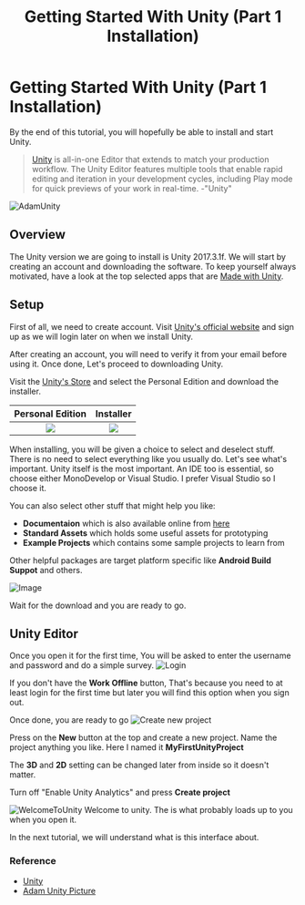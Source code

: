 ﻿---
layout: post
title:  "Getting Started With Unity (Part 1 Installation)"
---

# Getting Started With Unity (Part 1 Installation)

By the end of this tutorial, you will hopefully be able to install and start Unity.

> [Unity](https://unity3d.com/) is all-in-one Editor that extends to match your production workflow. The Unity Editor features multiple tools that enable rapid editing and iteration in your development cycles, including Play mode for quick previews of your work in real-time. -"Unity"

![AdamUnity](https://imgur.com/MQQGqpc.jpg)

## Overview

The Unity version we are going to install is Unity 2017.3.1f. We will start by creating an account and downloading the software. To keep yourself always motivated, have a look at the top selected apps that are [Made with Unity](https://unity.com/madewith).

## Setup

First of all, we need to create account.
Visit [Unity's official website](http://unity3d.com/) and sign up as we will login later on when we install Unity.

After creating an account, you will need to verify it from your email before using it. Once done, Let's proceed to downloading Unity.

Visit the [Unity's Store](https://store.unity.com/) and select the Personal Edition and download the installer.

Personal Edition            |  Installer
:-------------------------:|:-------------------------:
![](https://imgur.com/OXg4bkr.jpg)  |  ![](https://imgur.com/MCSXq7e.jpg)

When installing, you will be given a choice to select and deselect stuff. There is no need to select everything like you usually do.
Let's see what's important. Unity itself is the most important. An IDE too is essential, so choose either MonoDevelop or Visual Studio. I prefer Visual Studio so I choose it. 

You can also select other stuff that might help you like:

* **Documentaion** which is also available online from [here](https://docs.unity3d.com/Manual/index.html)
* **Standard Assets** which holds some useful assets for prototyping
* **Example Projects** which contains some sample projects to learn from

Other helpful packages are target platform specific like **Android Build Suppot** and others.

![Image](https://imgur.com/5ROFv0b.jpg)

Wait for the download and you are ready to go.

## Unity Editor

Once you open it for the first time, You will be asked to enter the username and password and do a simple survey.
![Login](https://imgur.com/6TOGHeP.jpg)

If you don't have the **Work Offline** button, That's because you need to at least login for the first time but later you will find this option when you sign out.

Once done, you are ready to go
![Create new project](https://imgur.com/xJVaEqo.jpg)

Press on the **New** button at the top and create a new project.
Name the project anything you like. Here I named it **MyFirstUnityProject**

The **3D** and **2D** setting can be changed later from inside so it doesn't matter.

Turn off "Enable Unity Analytics" and press **Create project**

![WelcomeToUnity](https://imgur.com/aXw31pv.jpg)
Welcome to unity. The is what probably loads up to you when you open it.

In the next tutorial, we will understand what is this interface about.

### Reference

* [Unity](https://unity3d.com/)
* [Adam Unity Picture](https://www.newsledge.com/i-dont-want-unitys-adam-demo-to-end/)
